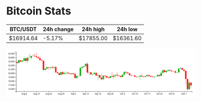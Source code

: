 # Bitcoin Stats

BTC/USDT|24h change|24h high|24h low|
|---|---|---|---|
|$16914.64|-5.17%|$17855.00|$16361.60|

<img src="./chart.svg">

